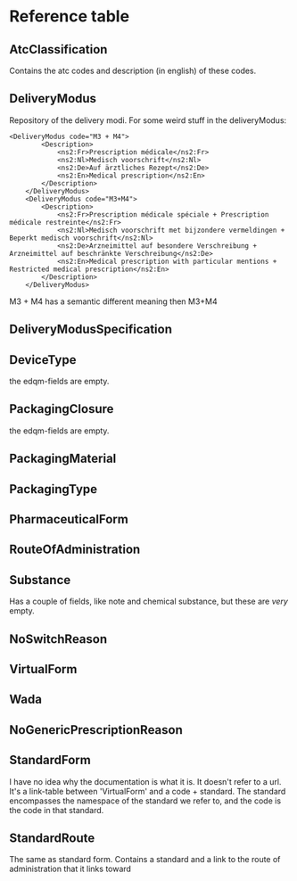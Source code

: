 # Reference table
## AtcClassification
Contains the atc codes and description (in english) of these codes.  

## DeliveryModus
Repository of the delivery modi. 
For some weird stuff in the deliveryModus:  
```    
<DeliveryModus code="M3 + M4">
        <Description>
            <ns2:Fr>Prescription médicale</ns2:Fr>
            <ns2:Nl>Medisch voorschrift</ns2:Nl>
            <ns2:De>Auf ärztliches Rezept</ns2:De>
            <ns2:En>Medical prescription</ns2:En>
        </Description>
    </DeliveryModus>
    <DeliveryModus code="M3+M4">
        <Description>
            <ns2:Fr>Prescription médicale spéciale + Prescription médicale restreinte</ns2:Fr>
            <ns2:Nl>Medisch voorschrift met bijzondere vermeldingen + Beperkt medisch voorschrift</ns2:Nl>
            <ns2:De>Arzneimittel auf besondere Verschreibung + Arzneimittel auf beschränkte Verschreibung</ns2:De>
            <ns2:En>Medical prescription with particular mentions + Restricted medical prescription</ns2:En>
        </Description>
    </DeliveryModus>
```
M3 + M4 has a semantic different meaning then M3+M4

## DeliveryModusSpecification

## DeviceType
the edqm-fields are empty.

## PackagingClosure
the edqm-fields are empty.

## PackagingMaterial

## PackagingType

## PharmaceuticalForm

## RouteOfAdministration

## Substance
Has a couple of fields, like note and chemical substance, but these are *very* empty.

## NoSwitchReason

## VirtualForm

## Wada

## NoGenericPrescriptionReason

## StandardForm
I have no idea why the documentation is what it is. It doesn't refer to a url. 
It's a link-table between 'VirtualForm' and a code + standard. The standard encompasses the namespace of the standard we refer to, 
and the code is the code in that standard.  

## StandardRoute
The same as standard form. Contains a standard and a link to the route of administration that it links toward

